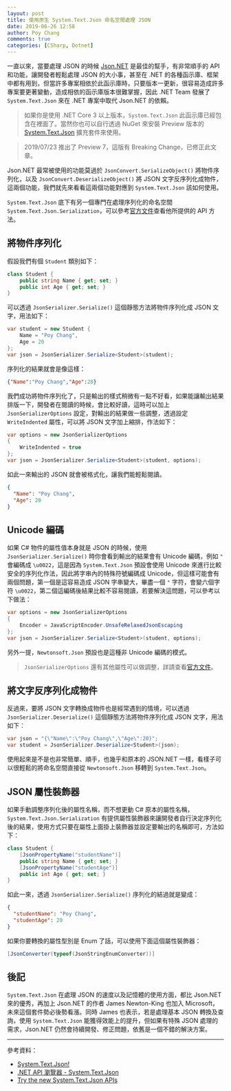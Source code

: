 ```yaml
---
layout: post
title: 使用原生 System.Text.Json 命名空間處理 JSON
date: 2019-06-26 12:58
author: Poy Chang
comments: true
categories: [CSharp, Dotnet]
---
```


一直以來，當要處理 JSON 的時候 [Json.NET](https://www.newtonsoft.com/json) 是最佳的幫手，有非常順手的 API 和功能，讓開發者輕鬆處理 JSON 的大小事，甚至在 .NET 的各種函示庫、框架中都有用到，但當許多專案相依於此函示庫時，只要版本一更新，很容易造成許多專案要更著變動，造成相依的函示庫版本很難掌握，因此 .NET Team 發展了 `System.Text.Json` 來在 .NET 專案中取代 Json.NET 的依賴。

>如果你是使用 .NET Core 3 以上版本，`System.Text.Json` 此函示庫已經包含在裡面了。當然你也可以自行透過 NuGet 來安裝 Preview 版本的 [System.Text.Json](https://nuget.org/packages/System.Text.Json) 擴充套件來使用。

>2019/07/23 推出了 Preview 7，這版有 Breaking Change，已修正此文章。

Json.NET 最常被使用的功能莫過於 `JsonConvert.SerializeObject()` 將物件序列化，以及 `JsonConvert.DeserializeObject()` 將 JSON 文字反序列化成物件，這兩個功能，我們就先來看看這兩個功能對應到 `System.Text.Json` 該如何使用。

`System.Text.Json` 底下有另一個專門在處理序列化的命名空間 `System.Text.Json.Serialization`，可以參考[官方文件](https://docs.microsoft.com/zh-tw/dotnet/api/system.text.json.serialization?WT.mc_id=DT-MVP-5003022)查看他所提供的 API 方法。

## 將物件序列化

假設我們有個 `Student` 類別如下：

```csharp
class Student {
    public string Name { get; set; }
    public int Age { get; set; }
}
```

可以透過 `JsonSerializer.Serialize()` 這個靜態方法將物件序列化成 JSON 文字，用法如下：

```csharp
var student = new Student {
    Name = "Poy Chang",
    Age = 20
};
var json = JsonSerializer.Serialize<Student>(student);
```

序列化的結果就會是像這樣：

```json
{"Name":"Poy Chang","Age":20}
```

我們成功將物件序列化了，只是輸出的樣式稍微有一點不好看，如果能讓輸出結果排版一下，開發者在閱讀的時候，會比較好讀，這時可以加上 `JsonSerializerOptions` 設定，對輸出的結果做一些調整，透過設定 `WriteIndented` 屬性，可以將 JSON 文字加上縮排，作法如下：

```csharp
var options = new JsonSerializerOptions
{
    WriteIndented = true
};
var json = JsonSerializer.Serialize<Student>(student, options);
```

如此一來輸出的 JSON 就會被格式化，讓我們能輕鬆閱讀。

```json
{
  "Name": "Poy Chang",
  "Age": 20
}
```

## Unicode 編碼

如果 C# 物件的屬性值本身就是 JSON 的時候，使用 `JsonSerializer.Serialize()` 時你會看到輸出的結果會有 Unicode 編碼，例如 `"` 會編碼成 `\u0022`，這是因為 `System.Text.Json` 預設會使用 Unicode 來進行比較安全的序列化作法，因此將字串內的特殊符號編碼成 Unicode，但這樣可能會有兩個問題，第一個是這容易造成 JSON 字串變大，畢盡一個 `"` 字符，會變六個字符 `\u0022`，第二個這編碼後結果比較不容易閱讀，若要解決這問題，可以參考以下做法：

```csharp
var options = new JsonSerializerOptions
{
    Encoder = JavaScriptEncoder.UnsafeRelaxedJsonEscaping
};
var json = JsonSerializer.Serialize<Student>(student, options);
```

另外一提，`Newtonsoft.Json` 預設也是這種非 Unicode 編碼的模式。

>`JsonSerializerOptions` 還有其他屬性可以做調整，詳請查看[官方文件](https://docs.microsoft.com/zh-tw/dotnet/api/system.text.json.jsonserializeroptions?WT.mc_id=DT-MVP-5003022)。

## 將文字反序列化成物件

反過來，要將 JSON 文字轉換成物件也是經常遇到的情境，可以透過 `JsonSerializer.Deserialize()` 這個靜態方法將物件序列化成 JSON 文字，用法如下：

```csharp
var json = "{\"Name\":\"Poy Chang\",\"Age\":20}";
var student = JsonSerializer.Deserialize<Student>(json);
```

使用起來是不是也非常簡單、順手，也幾乎和原本的 JSON.NET 一樣，看樣子可以很輕鬆的將命名空間直接從 `Newtonsoft.Json` 移轉到 `System.Text.Json`。

## JSON 屬性裝飾器

如果手動調整序列化後的屬性名稱，而不想更動 C# 原本的屬性名稱，`System.Text.Json.Serialization` 有提供屬性裝飾器來讓開發者自行決定序列化後的結果，使用方式只要在屬性上面掛上裝飾器並設定要輸出的名稱即可，方法如下：

```csharp
class Student {
    [JsonPropertyName("studentName")]
    public string Name { get; set; }
    [JsonPropertyName("studentAge")]
    public int Age { get; set; }
}
```

如此一來，透過 `JsonSerializer.Serialize()` 序列化的結過就是變成：

```json
{
  "studentName": "Poy Chang",
  "studentAge": 20
}
```

如果你要轉換的屬性型別是 Enum 了話，可以使用下面這個屬性裝飾器：

```csharp
[JsonConverter(typeof(JsonStringEnumConverter))]
```

## 後記

`System.Text.Json` 在處理 JSON 的速度以及記憶體的使用方面，都比 Json.NET 來的優秀，再加上 Json.NET 的作者 James Newton-King 也加入 Microsoft，未來這個套件勢必後勢看漲。同時 James 也表示，若是處理基本 JSON 轉換及查詢，使用 `System.Text.Json` 能獲得效能上的提升，但如果有特殊 JSON 處理的需求，Json.NET 仍然會持續開發、修正問題，依舊是一個不錯的解決方案。

----------

參考資料：

* [System.Text.Json!](https://blog.darkthread.net/blog/system-text-json/)
* [.NET API 瀏覽器 - System.Text.Json](https://docs.microsoft.com/zh-tw/dotnet/api/?term=System.Text.Json?WT.mc_id=DT-MVP-5003022)
* [Try the new System.Text.Json APIs](https://devblogs.microsoft.com/dotnet/try-the-new-system-text-json-apis/)
